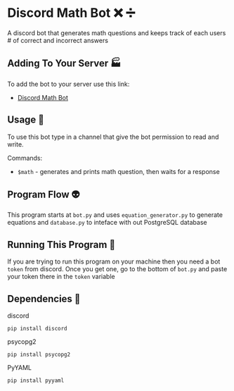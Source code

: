 # Discord Math Bot :x: :heavy_division_sign:
A discord bot that generates math questions and keeps track of each users # of correct and incorrect answers

## Adding To Your Server :factory:
To add the bot to your server use this link:
* [Discord Math Bot](https://discord.com/api/oauth2/authorize?client_id=831777759184289799&permissions=8&scope=bot)

## Usage :newspaper:
To use this bot type in a channel that give the bot permission to read and write.

Commands:

* `$math` - generates and prints math question, then waits for a response

## Program Flow :alien:
This program starts at `bot.py` and uses `equation_generator.py` to generate equations and `database.py` to inteface with out PostgreSQL database

## Running This Program :running:
If you are trying to run this program on your machine then you need
a bot `token` from discord. Once you get one, go to the bottom of `bot.py` and paste your token there in the `token` variable

## Dependencies :milky_way:
discord

`pip install discord`


psycopg2

`pip install psycopg2`


PyYAML

`pip install pyyaml`

